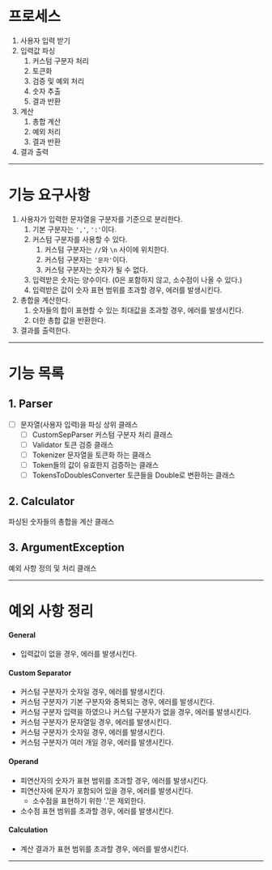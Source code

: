 # 프로세스

1. 사용자 입력 받기
2. 입력값 파싱
    1. 커스텀 구분자 처리
    2. 토큰화
    3. 검증 및 예외 처리
    4. 숫자 추출
    5. 결과 반환
3. 계산
    1. 총합 계산
    2. 예외 처리
    3. 결과 반환
4. 결과 출력

---

# 기능 요구사항

1. 사용자가 입력한 문자열을 구분자를 기준으로 분리한다.
    1. 기본 구분자는 `','`, `':'`이다.
    2. 커스텀 구분자를 사용할 수 있다.
        1. 커스텀 구분자는 `//`와 `\n` 사이에 위치한다.
        2. 커스텀 구분자는 `'문자'`이다.
        3. 커스텀 구분자는 숫자가 될 수 없다.
    3. 입력받은 숫자는 양수이다. (0은 포함하지 않고, 소수점이 나올 수 있다.)
    4. 입력받은 값이 숫자 표현 범위를 초과할 경우, 에러를 발생시킨다.
2. 총합을 계산한다.
    1. 숫자들의 합이 표현할 수 있는 최대값을 초과할 경우, 에러를 발생시킨다.
    2. 더한 총합 값을 반환한다.
3. 결과를 출력한다.

---

# 기능 목록

## 1. Parser

- [ ] 문자열(사용자 입력)을 파싱 상위 클래스
    - [ ] CustomSepParser 커스텀 구분자 처리 클래스
    - [ ] Validator 토큰 검증 클래스
    - [ ] Tokenizer 문자열을 토큰화 하는 클래스
    - [ ] Token들의 값이 유효한지 검증하는 클래스
    - [ ] TokensToDoublesConverter 토큰들을 Double로 변환하는 클래스

## 2. Calculator

파싱된 숫자들의 총합을 계산 클래스

## 3. ArgumentException

예외 사항 정의 및 처리 클래스

---

# 예외 사항 정리

#### General

- 입력값이 없을 경우, 에러를 발생시킨다.

#### Custom Separator

- 커스텀 구분자가 숫자일 경우, 에러를 발생시킨다.
- 커스텀 구분자가 기본 구분자와 중복되는 경우, 에러를 발생시킨다.
- 커스텀 구분자 입력을 하였으나 커스텀 구분자가 없을 경우, 에러를 발생시킨다.
- 커스텀 구분자가 문자열일 경우, 에러를 발생시킨다.
- 커스텀 구분자가 숫자일 경우, 에러를 발생시킨다.
- 커스텀 구분자가 여러 개일 경우, 에러를 발생시킨다.

#### Operand

- 피연산자의 숫자가 표현 범위를 초과할 경우, 에러를 발생시킨다.
- 피연산자에 문자가 포함되어 있을 경우, 에러를 발생시킨다.
    - 소수점을 표현하기 위한 '.'은 제외한다.
- 소수점 표현 범위를 초과할 경우, 에러를 발생시킨다.

#### Calculation

- 계산 결과가 표현 범위를 초과할 경우, 에러를 발생시킨다.

---
